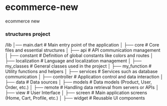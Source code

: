 # ecommerce-new

ecommerce new

### structures project

/lib
│── main.dart # Main entry point of the application
│
├── core # Core files and essential structures
│ ├── api # API communication management
│ ├── constant # Definition of global constants like colors and routes
│ ├── localization # Language and localization management
│ ├── my_classes # General classes used in the project
│ ├── my_function # Utility functions and helpers
│ ├── services # Services such as database communication
│
├── controller # Application control and data interaction
│
├── data # Data sources
│ ├── models # Data models (Product, User, Order, etc.)
│ ├── remote # Handling data retrieval from servers or APIs
│
├── view # User Interface
│ ├── screen # Main application screens (Home, Cart, Profile, etc.)
│ ├── widget # Reusable UI components
